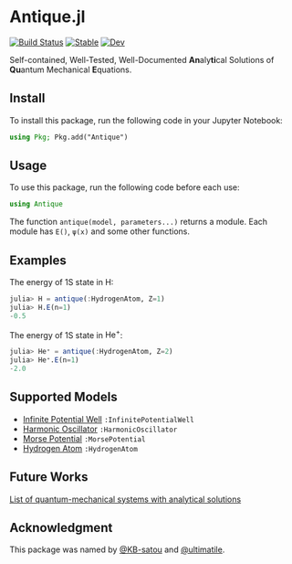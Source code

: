 # Antique.jl

[![Build Status](https://github.com/ohno/Antique.jl/actions/workflows/CI.yml/badge.svg?branch=main)](https://github.com/ohno/Antique.jl/actions/workflows/CI.yml?query=branch%3Amain) 
[![Stable](https://img.shields.io/badge/docs-stable-blue.svg)](https://ohno.github.io/Antique.jl/stable/)
[![Dev](https://img.shields.io/badge/docs-dev-blue.svg)](https://ohno.github.io/Antique.jl/dev/)

Self-contained, Well-Tested, Well-Documented **An**aly**ti**cal Solutions of **Qu**antum Mechanical **E**quations.

## Install

To install this package, run the following code in your Jupyter Notebook:

```julia
using Pkg; Pkg.add("Antique")
```

## Usage

To use this package, run the following code before each use:

```julia
using Antique
```

The function `antique(model, parameters...)` returns a module. Each module has `E()`, `ψ(x)` and some other functions.

## Examples

The energy of $1\mathrm{S}$ state in $\mathrm{H}$:
```julia
julia> H = antique(:HydrogenAtom, Z=1)
julia> H.E(n=1)
-0.5
```

The energy of $1\mathrm{S}$ state in $\mathrm{He}^+$:
```julia
julia> He⁺ = antique(:HydrogenAtom, Z=2)
julia> He⁺.E(n=1)
-2.0
```

## Supported Models

- [Infinite Potential Well](https://ohno.github.io/Antique.jl/dev/InfinitePotentialWell/) `:InfinitePotentialWell`
- [Harmonic Oscillator](https://ohno.github.io/Antique.jl/dev/HarmonicOscillator/) `:HarmonicOscillator`
- [Morse Potential](https://ohno.github.io/Antique.jl/dev/MorsePotential/) `:MorsePotential`
- [Hydrogen Atom](https://ohno.github.io/Antique.jl/dev/HydrogenAtom/) `:HydrogenAtom`

## Future Works

[List of quantum-mechanical systems with analytical solutions](https://en.wikipedia.org/wiki/List_of_quantum-mechanical_systems_with_analytical_solutions)

## Acknowledgment

This package was named by [@KB-satou](https://github.com/KB-satou) and [@ultimatile](https://github.com/ultimatile).
